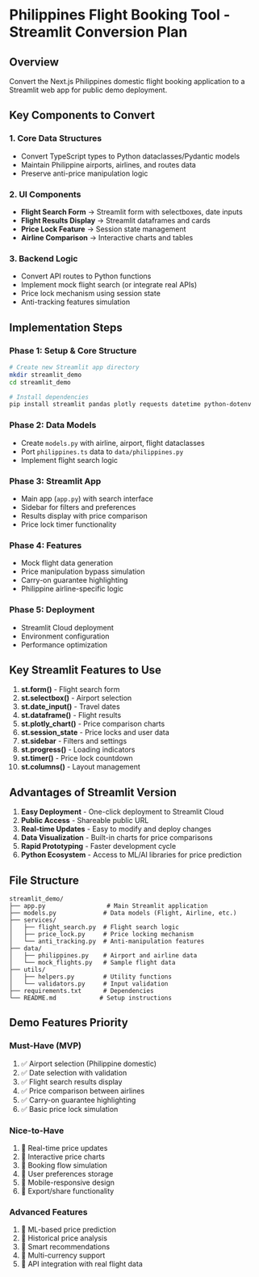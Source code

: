 # Philippines Flight Booking Tool - Streamlit Conversion Plan

## Overview

Convert the Next.js Philippines domestic flight booking application to a Streamlit web app for public demo deployment.

## Key Components to Convert

### 1. Core Data Structures

- Convert TypeScript types to Python dataclasses/Pydantic models
- Maintain Philippine airports, airlines, and routes data
- Preserve anti-price manipulation logic

### 2. UI Components

- **Flight Search Form** → Streamlit form with selectboxes, date inputs
- **Flight Results Display** → Streamlit dataframes and cards
- **Price Lock Feature** → Session state management
- **Airline Comparison** → Interactive charts and tables

### 3. Backend Logic

- Convert API routes to Python functions
- Implement mock flight search (or integrate real APIs)
- Price lock mechanism using session state
- Anti-tracking features simulation

## Implementation Steps

### Phase 1: Setup & Core Structure

```bash
# Create new Streamlit app directory
mkdir streamlit_demo
cd streamlit_demo

# Install dependencies
pip install streamlit pandas plotly requests datetime python-dotenv
```

### Phase 2: Data Models

- Create `models.py` with airline, airport, flight dataclasses
- Port `philippines.ts` data to `data/philippines.py`
- Implement flight search logic

### Phase 3: Streamlit App

- Main app (`app.py`) with search interface
- Sidebar for filters and preferences
- Results display with price comparison
- Price lock timer functionality

### Phase 4: Features

- Mock flight data generation
- Price manipulation bypass simulation
- Carry-on guarantee highlighting
- Philippine airline-specific logic

### Phase 5: Deployment

- Streamlit Cloud deployment
- Environment configuration
- Performance optimization

## Key Streamlit Features to Use

1. **st.form()** - Flight search form
2. **st.selectbox()** - Airport selection
3. **st.date_input()** - Travel dates
4. **st.dataframe()** - Flight results
5. **st.plotly_chart()** - Price comparison charts
6. **st.session_state** - Price locks and user data
7. **st.sidebar** - Filters and settings
8. **st.progress()** - Loading indicators
9. **st.timer()** - Price lock countdown
10. **st.columns()** - Layout management

## Advantages of Streamlit Version

1. **Easy Deployment** - One-click deployment to Streamlit Cloud
2. **Public Access** - Shareable public URL
3. **Real-time Updates** - Easy to modify and deploy changes
4. **Data Visualization** - Built-in charts for price comparisons
5. **Rapid Prototyping** - Faster development cycle
6. **Python Ecosystem** - Access to ML/AI libraries for price prediction

## File Structure

```
streamlit_demo/
├── app.py                 # Main Streamlit application
├── models.py             # Data models (Flight, Airline, etc.)
├── services/
│   ├── flight_search.py  # Flight search logic
│   ├── price_lock.py     # Price locking mechanism
│   └── anti_tracking.py  # Anti-manipulation features
├── data/
│   ├── philippines.py    # Airport and airline data
│   └── mock_flights.py   # Sample flight data
├── utils/
│   ├── helpers.py        # Utility functions
│   └── validators.py     # Input validation
├── requirements.txt      # Dependencies
└── README.md            # Setup instructions
```

## Demo Features Priority

### Must-Have (MVP)

1. ✅ Airport selection (Philippine domestic)
2. ✅ Date selection with validation
3. ✅ Flight search results display
4. ✅ Price comparison between airlines
5. ✅ Carry-on guarantee highlighting
6. ✅ Basic price lock simulation

### Nice-to-Have

1. 🔄 Real-time price updates
2. 🔄 Interactive price charts
3. 🔄 Booking flow simulation
4. 🔄 User preferences storage
5. 🔄 Mobile-responsive design
6. 🔄 Export/share functionality

### Advanced Features

1. 🚀 ML-based price prediction
2. 🚀 Historical price analysis
3. 🚀 Smart recommendations
4. 🚀 Multi-currency support
5. 🚀 API integration with real flight data
